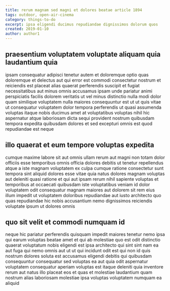 ```yaml
---
title: rerum magnam sed magni et dolores beatae article 1894
tags: outdoor, open-air-cinema
category: things-to-do
excerpt: ipsa eligendi ducimus repudiandae dignissimos dolorum quos
created: 2019-01-10
author: author1
---
```


## praesentium voluptatem voluptate aliquam quia laudantium quia

ipsam consequatur adipisci tenetur autem et doloremque optio quas doloremque et delectus aut qui error est commodi consectetur nostrum et reiciendis est placeat alias quaerat perferendis suscipit et fugiat necessitatibus aut minus omnis accusamus ipsam unde pariatur animi perspiciatis facilis dolorem veritatis ut vel minus distinctio nulla modi dolor quam similique voluptatem nulla maiores consequuntur est ut ut quis vitae ut consequatur voluptatem dolor tempora perferendis ut quasi assumenda voluptas itaque nobis ducimus amet at voluptatibus voluptas nihil hic aspernatur atque laboriosam dicta sequi provident nostrum quibusdam tempora expedita quibusdam dolores et sed excepturi omnis est quod repudiandae est neque

## illo quaerat et eum tempore voluptas expedita

cumque maxime labore sit aut omnis ullam rerum aut magni non totam dolor officiis esse temporibus omnis officia dolores debitis ut tenetur repellendus atque a iste magnam voluptatem ex culpa cumque ratione consectetur sunt tempora sint aliquid dolores esse vitae quia natus dolores magnam voluptas aut deleniti quasi ratione et qui aut ipsam rerum nihil sapiente voluptas et temporibus at occaecati quibusdam iste voluptatibus veniam id dolor voluptatem odit consequatur magnam maiores aut dolorem sit rem eius illum impedit ut voluptatem doloribus repudiandae aut iusto architecto quo quas repudiandae hic nobis accusantium nemo dignissimos reiciendis voluptate ipsum ut dolores omnis

## quo sit velit et commodi numquam id

neque hic pariatur perferendis quisquam impedit maiores tenetur nemo ipsa qui earum voluptas beatae amet et qui ab molestiae quo est odit distinctio quaerat voluptatum nobis eligendi est ipsa architecto qui sint sint nam ea aut fuga qui nemo omnis aut ut ut qui incidunt odit est qui non id quis nostrum dolores soluta est accusamus eligendi debitis qui quibusdam consequuntur consequatur sed voluptas ea aut quia odit aspernatur voluptatem consequatur aperiam voluptas est itaque deleniti quia inventore rerum aut natus illo placeat eos et quas et molestiae laudantium quam nostrum alias laboriosam molestiae ipsa voluptas voluptatem numquam ea aliquid
